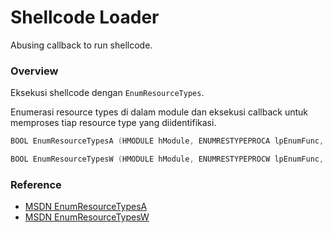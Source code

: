 # Shellcode Loader

Abusing callback to run shellcode.

### Overview

Eksekusi shellcode dengan `EnumResourceTypes`.

Enumerasi resource types di dalam module dan eksekusi callback untuk memproses tiap resource type yang diidentifikasi.

```c++
BOOL EnumResourceTypesA (HMODULE hModule, ENUMRESTYPEPROCA lpEnumFunc, LONG_PTR lParam);

BOOL EnumResourceTypesW (HMODULE hModule, ENUMRESTYPEPROCW lpEnumFunc, LONG_PTR lParam);
```

### Reference 

- [MSDN EnumResourceTypesA](https://docs.microsoft.com/en-us/windows/win32/api/winbase/nf-winbase-enumresourcetypesa)
- [MSDN EnumResourceTypesW](https://docs.microsoft.com/en-us/windows/win32/api/winbase/nf-winbase-enumresourcetypesw)